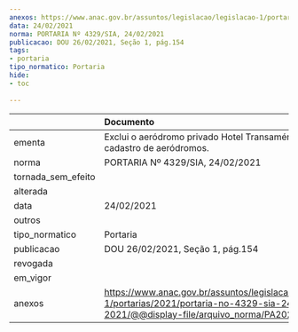 ```yaml
---
anexos: https://www.anac.gov.br/assuntos/legislacao/legislacao-1/portarias/2021/portaria-no-4329-sia-24-02-2021/@@display-file/arquivo_norma/PA2021-4329.pdf
data: 24/02/2021
norma: PORTARIA Nº 4329/SIA, 24/02/2021
publicacao: DOU 26/02/2021, Seção 1, pág.154
tags:
- portaria
tipo_normatico: Portaria
hide: 
- toc 
 
---
```


|                    | Documento                                                                                                                                            |
|:-------------------|:-----------------------------------------------------------------------------------------------------------------------------------------------------|
| ementa             | Exclui o aeródromo privado Hotel Transamérica (BA) do cadastro de aeródromos.                                                                        |
| norma              | PORTARIA Nº 4329/SIA, 24/02/2021                                                                                                                     |
| tornada_sem_efeito |                                                                                                                                                      |
| alterada           |                                                                                                                                                      |
| data               | 24/02/2021                                                                                                                                           |
| outros             |                                                                                                                                                      |
| tipo_normatico     | Portaria                                                                                                                                             |
| publicacao         | DOU 26/02/2021, Seção 1, pág.154                                                                                                                     |
| revogada           |                                                                                                                                                      |
| em_vigor           |                                                                                                                                                      |
| anexos             | https://www.anac.gov.br/assuntos/legislacao/legislacao-1/portarias/2021/portaria-no-4329-sia-24-02-2021/@@display-file/arquivo_norma/PA2021-4329.pdf |